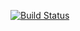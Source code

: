 [![Build Status](https://secure.travis-ci.org/bkleinen/WebHooksPlayground.png?branch=master)](https://travis-ci.org/bkleinen/WebHooksPlayground)
